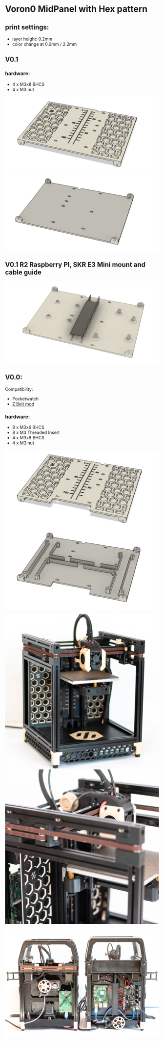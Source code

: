 # Voron0 MidPanel with Hex pattern

## print settings:

- layer height: 0.2mm
- color change at 0.6mm / 2.2mm

## V0.1

### hardware:

- 4 x M3x8 BHCS
- 4 x M3 nut

![V01_1](./IMG/V01_1.jpg)
![V01_2](./IMG/V01_2.jpg)

## V0.1 R2 Raspberry PI, SKR E3 Mini mount and cable guide

![V01_3](./IMG/V01_3.jpg)



## V0.0: 

Compatibility: 
 - Pocketwatch
 - [Z Belt mod](https://github.com/theFPVgeek/VoronUsers/tree/master/printer_mods/theFPVgeek/v0-zbelt-mod)

### hardware:

- 8 x M3x6 BHCS
- 8 x M3 Threaded Insert
- 4 x M3x8 BHCS
- 4 x M3 nut

![V01_1](./IMG/V00_1.jpg)
![V01_2](./IMG/V00_2.jpg)




![IMG1](./IMG/IMG0.jpg)
![IMG3](./IMG/IMG3.jpg)

![IMG6](./IMG/IMG6.jpg)
